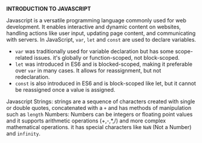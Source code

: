 **INTRODUCTION TO JAVASCRIPT**

Javascript is a versatile programming language commonly used for web development. It enables interactive and dynamic content on websites, handling actions like user input, updating page content, and communicating with servers.
In JavaScript, ```var```, ```let``` and ```const``` are used to declare variables.
- ```var``` was traditionally used for variable declaration but has some scope-related issues. it's globally or function-scoped, not block-scoped.
- ```let``` was introduced in ES6 and is blocked-scoped, making it preferable over ```var``` in many cases. It allows for reassignment, but not redeclaration.
- ```const``` is also introduced in ES6 and is block-scoped like let, but it cannot be reassigned once a value is assigned.

Javascript Strings: strings are a sequence of characters created with single or double quotes, concatenated with a ```+``` and has methods of manipulation such as ```length```
Numbers: Numbers can be integers or floating point values and it supports arithmetic operations (+,-,*,/) and more complex mathematical operations. it has special characters like ```NaN``` (Not a Number) and ```infinity```.